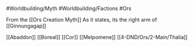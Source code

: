 #Worldbuilding/Myth #Worldbuilding/Factions #Ors 

From the [[Ors Creation Myth]]
As it states, its the right arm of [[Ginnungagap]]

[[Abaddon]]
[[Boreal]]
[[Cor]]
[[Melpomene]]
[[4-DND/Ors/2-Main/Thalia]]
